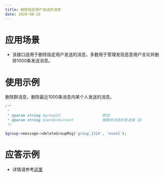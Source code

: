 ```yaml
---
title: 删除指定用户发送的消息
date: 2020-08-26
---
```


# 应用场景

- 该接口适用于删除指定用户发送的消息，多数用于管理发现恶意用户言论并删除1000条发送消息。

# 使用示例

删除群消息，删除最近1000条消息内某个人发送的消息。

```php
/**
 *
 * @param string $groupId                   群ID
 * @param string $senderAccount             被删除消息的发送者 ID
 */

$group->message->deleteGroupMsg('group_1314', 'evan2');

```

# 应答示例

- 详情请参考[这里](https://cloud.tencent.com/document/product/269/2359)